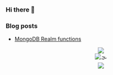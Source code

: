 
### Hi there 👋

### Blog posts
<!-- BLOG-POST-LIST:START -->
- [MongoDB Realm functions](https://duttaaniruddha31.medium.com/mongodb-realm-functions-55c9779a7d0a)

<!-- BLOG-POST-LIST:END -->

<div align="center">
<a href="https://github.com/duttaANI/duttaANI">
  <img align="center" src="https://github-readme-stats.vercel.app/api?username=duttaANI&theme=nord&icons=true&hide=issues" />
</a>

<div><img src='https://komarev.com/ghpvc/?username=duttaANI&style=flat-square&label=VISITORS&color=9ba7e8' alt='🌫' /></div>
  
  <div> <img align="center" src="https://github-readme-stats.vercel.app/api/top-langs/?username=duttaANI&exclude_repo=AR_solar_system,ImportUnityToAndroid &hide=jupyter%20notebook,C%23&langs_count=10&layout=compact&title_color=ffffff&text_color=c9cacc&icon_color=2bbc8a&bg_color=333333" /></div>

</div>
<!-- <a href="https://github.com/duttaANI/duttaANI">
  <img align="center" src="https://github-readme-stats.vercel.app/api/top-langs/?username=duttaANI&exclude_repo=PythonMagic&langs_count=8&layout=compact&title_color=ffffff&text_color=c9cacc&icon_color=2bbc8a&bg_color=1d1f21" />
</a> -->
